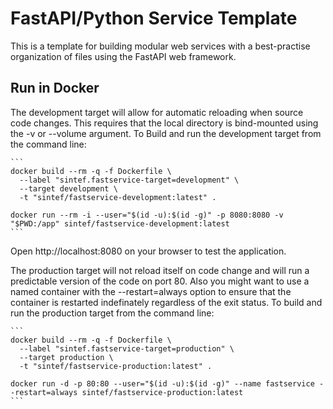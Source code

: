 # FastAPI/Python Service Template

This is a template for building modular web services with a
best-practise organization of files using the FastAPI web framework.

## Run in Docker
The development target will allow for automatic reloading when source code changes. This requires that the local directory is bind-mounted using the -v or --volume argument. To Build and run the development target from the command line:

	```
	docker build --rm -q -f Dockerfile \
	  --label "sintef.fastservice-target=development" \
	  --target development \
	  -t "sintef/fastservice-development:latest" .
	  
	docker run --rm -i --user="$(id -u):$(id -g)" -p 8080:8080 -v "$PWD:/app" sintef/fastservice-development:latest
	```
Open http://localhost:8080 on your browser to test the application.


The production target will not reload itself on code change and will run a predictable version of the code on port 80. Also you might want to use a named container with the --restart=always option to ensure that the container is restarted indefinately regardless of the exit status. To build and run the production target from the command line:

    ```
	docker build --rm -q -f Dockerfile \
	  --label "sintef.fastservice-target=production" \
	  --target production \
	  -t "sintef/fastservice-production:latest" .
	  
	docker run -d -p 80:80 --user="$(id -u):$(id -g)" --name fastservice --restart=always sintef/fastservice-production:latest
    ```
